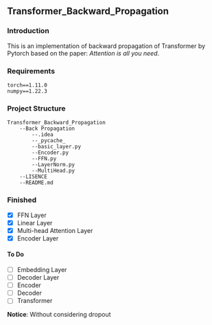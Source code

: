 ## Transformer_Backward_Propagation

### Introduction

This is an implementation of backward propagation of Transformer by Pytorch based on the paper: *Attention is all you need*.

### Requirements

```
torch==1.11.0
numpy==1.22.3
```

### Project Structure

```
Transformer_Backward_Propagation
	--Back Propagation
		--.idea
		--_pycache_
		--basic_layer.py
		--Encoder.py
		--FFN.py
		--LayerNorm.py
		--MultiHead.py
	--LISENCE
	--README.md
```

### Finished

- [x] FFN Layer
- [x] Linear Layer
- [x] Multi-head Attention Layer
- [x] Encoder Layer

#### To Do

- [ ] Embedding Layer
- [ ] Decoder Layer
- [ ] Encoder
- [ ] Decoder
- [ ] Transformer

**Notice**: Without considering dropout